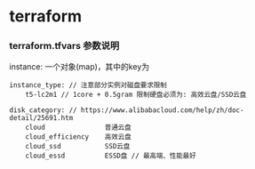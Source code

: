 # terraform

### terraform.tfvars 参数说明

instance: 
    一个对象(map)，其中的key为

    instance_type: // 注意部分实例对磁盘要求限制
        t5-lc2m1 // 1core + 0.5gram 限制硬盘必须为: 高效云盘/SSD云盘

    disk_category: // https://www.alibabacloud.com/help/zh/doc-detail/25691.htm
        cloud               普通云盘
        cloud_efficiency    高效云盘
        cloud_ssd           SSD云盘
        cloud_essd          ESSD盘 // 最高端、性能最好
